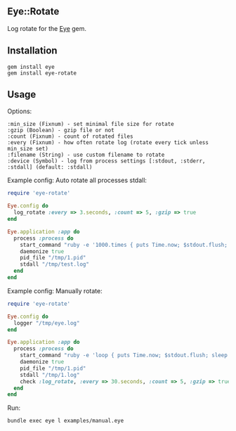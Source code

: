 Eye::Rotate
---------

Log rotate for the [Eye](http://github.com/kostya/eye) gem.

## Installation

    gem install eye
    gem install eye-rotate

## Usage

Options:

    :min_size (Fixnum) - set minimal file size for rotate
    :gzip (Boolean) - gzip file or not
    :count (Fixnum) - count of rotated files
    :every (Fixnum) - how often rotate log (rotate every tick unless min_size set)
    :filename (String) - use custom filename to rotate
    :device (Symbol) - log from process settings [:stdout, :stderr, :stdall] (default: :stdall)

Example config: Auto rotate all processes stdall:

```ruby
require 'eye-rotate'

Eye.config do
  log_rotate :every => 3.seconds, :count => 5, :gzip => true
end

Eye.application :app do
  process :process do
    start_command "ruby -e '1000.times { puts Time.now; $stdout.flush; sleep 0.1 } '"
    daemonize true
    pid_file "/tmp/1.pid"
    stdall "/tmp/test.log"
  end
end
```

Example config: Manually rotate:

```ruby
require 'eye-rotate'

Eye.config do
  logger "/tmp/eye.log"
end

Eye.application :app do
  process :process do
    start_command "ruby -e 'loop { puts Time.now; $stdout.flush; sleep 0.1 } '"
    daemonize true
    pid_file "/tmp/1.pid"
    stdall "/tmp/1.log"
    check :log_rotate, :every => 30.seconds, :count => 5, :gzip => true
  end
end
```

Run:

    bundle exec eye l examples/manual.eye

